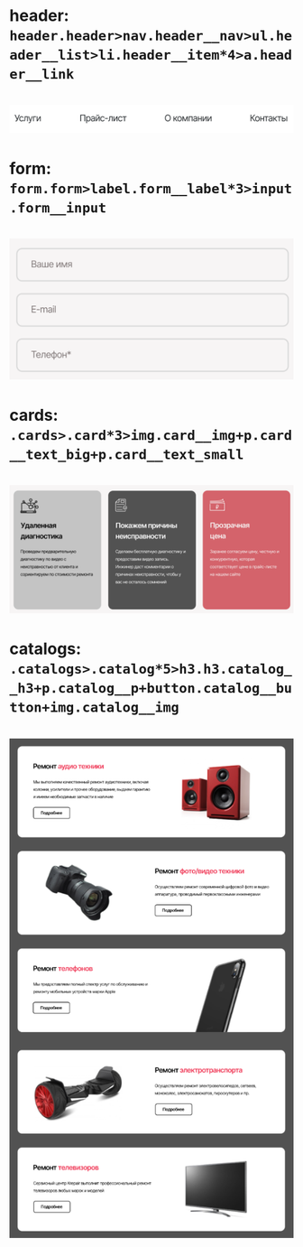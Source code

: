 # header: `header.header>nav.header__nav>ul.header__list>li.header__item*4>a.header__link`

# ![](images/1.png)

# form: `form.form>label.form__label*3>input.form__input`

# ![](images/2.png)

# cards: `.cards>.card*3>img.card__img+p.card__text_big+p.card__text_small`

# ![](images/3.png)

# catalogs: `.catalogs>.catalog*5>h3.h3.catalog__h3+p.catalog__p+button.catalog__button+img.catalog__img`

# ![](images/4.png)
